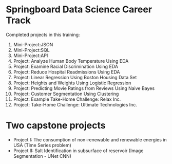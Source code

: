 # Springboard Data Science Career Track
Completed projects in this training:

1. Mini-Project:JSON
2. Mini-Project:SQL
3. Mini-Project:API
4. Project: Analyze Human Body Temperature Using EDA
5. Project: Examine Racial Discrimination Using EDA
6. Project: Reduce Hospital Readmissions Using EDA
7. Project: Linear Regression Using Boston Housing Data Set
8. Project: Heights and Weights Using Logistic Regression
9. Project: Predicting Movie Ratings from Reviews Using Naive Bayes
10. Project: Customer Segmentation Using Clustering
11. Project: Example Take-Home Challenge: Relax Inc.
12. Project: Take-Home Challenge: Ultimate Technologies Inc.

# Two capstone projects
- Project I: The consumption of non-renewable and renewable energies in USA (Time Series problem)
- Project II: Salt Identification in subsurface of reservoir (Image Segmentation - UNet CNN)
